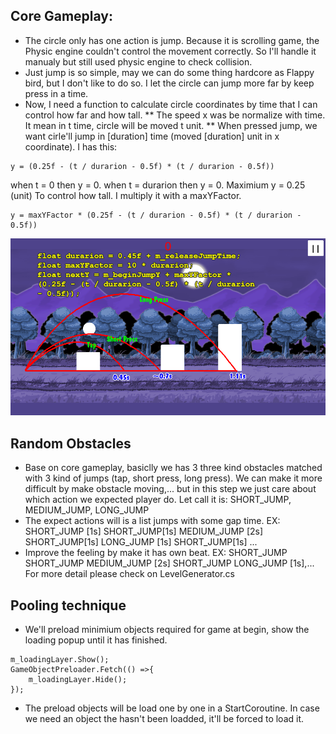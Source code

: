 ## Core Gameplay:
* The circle only has one action is jump. Because it is scrolling game, the Physic engine couldn't control the movement correctly. So I'll handle it manualy but still used physic engine to check collision.
* Just jump is so simple, may we can do some thing hardcore as Flappy bird, but I don't like to do so. I let the circle can jump more far by keep press in a time.
* Now, I need a function to calculate circle coordinates by time that I can control how far and how tall.
** The speed x was be normalize with time. It mean in t time, circle will be moved t unit.
** When pressed jump, we want cirle'll jump in [duration] time (moved [duration] unit in x coordinate). I has this:
```
y = (0.25f - (t / durarion - 0.5f) * (t / durarion - 0.5f))
```
when t = 0 then y = 0.
when t = durarion then y = 0.
Maximium y = 0.25 (unit)
To control how tall. I multiply it with a maxYFactor. 

```
y = maxYFactor * (0.25f - (t / durarion - 0.5f) * (t / durarion - 0.5f))
```
![](./images/1.png)

## Random Obstacles
* Base on core gameplay, basiclly we has 3 three kind obstacles matched with 3 kind of jumps (tap, short press, long press). We can make it more difficult by make obstacle moving,... but in this step we just care about which action we expected player do. Let call it is: SHORT_JUMP, MEDIUM_JUMP, LONG_JUMP
* The expect actions will is a list jumps with some gap time. EX:
SHORT_JUMP [1s] SHORT_JUMP[1s] MEDIUM_JUMP [2s] SHORT_JUMP[1s] LONG_JUMP [1s] SHORT_JUMP[1s] ...
* Improve the feeling by make it has own beat. EX:
SHORT_JUMP SHORT_JUMP MEDIUM_JUMP [2s] SHORT_JUMP LONG_JUMP [1s],...
For more detail please check on LevelGenerator.cs

## Pooling technique
* We'll preload minimium objects required for game at begin, show the loading popup until it has finished.
```
m_loadingLayer.Show();
GameObjectPreloader.Fetch(() =>{
	m_loadingLayer.Hide();
});
```
* The preload objects will be load one by one in a StartCoroutine. In case we need an object the hasn't been loadded, it'll be forced to load it.